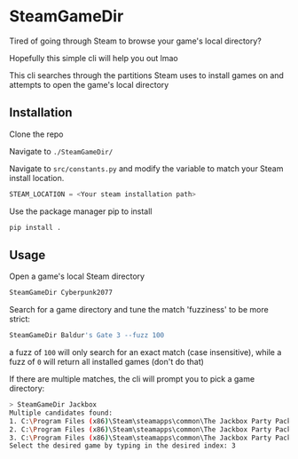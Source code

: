 # SteamGameDir
Tired of going through Steam to browse your game's local directory?

Hopefully this simple cli will help you out lmao

This cli searches through the partitions Steam uses to install games on and attempts to open the game's local directory

## Installation

Clone the repo

Navigate to `./SteamGameDir/`

Navigate to `src/constants.py` and modify the variable to match your Steam install location.

```python
STEAM_LOCATION = <Your steam installation path>
```

Use the package manager pip to install

```bash
pip install .
```

## Usage

Open a game's local Steam directory
```bash
SteamGameDir Cyberpunk2077

```

Search for a game directory and tune the match 'fuzziness' to be more strict:
```bash
SteamGameDir Baldur's Gate 3 --fuzz 100
```
a fuzz of `100` will only search for an exact match (case insensitive), while a fuzz of `0` will return all installed games (don't do that)

If there are multiple matches, the cli will prompt you to pick a game directory:

```bash
> SteamGameDir Jackbox
Multiple candidates found:
1. C:\Program Files (x86)\Steam\steamapps\common\The Jackbox Party Pack 3
2. C:\Program Files (x86)\Steam\steamapps\common\The Jackbox Party Pack 4
3. C:\Program Files (x86)\Steam\steamapps\common\The Jackbox Party Pack 5
Select the desired game by typing in the desired index: 3

```
